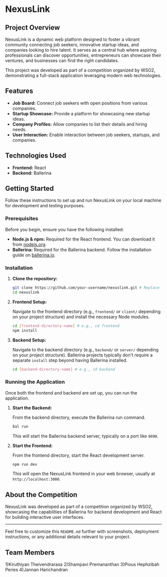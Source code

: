 # NexusLink

## Project Overview

NexusLink is a dynamic web platform designed to foster a vibrant community connecting job seekers, innovative startup ideas, and companies looking to hire talent. It serves as a central hub where aspiring professionals can discover opportunities, entrepreneurs can showcase their ventures, and businesses can find the right candidates.

This project was developed as part of a competition organized by WSO2, demonstrating a full-stack application leveraging modern web technologies.

## Features

*   **Job Board:** Connect job seekers with open positions from various companies.
*   **Startup Showcase:** Provide a platform for showcasing new startup ideas.
*   **Company Profiles:** Allow companies to list their details and hiring needs.
*   **User Interaction:** Enable interaction between job seekers, startups, and companies.

## Technologies Used

*   **Frontend:** React
*   **Backend:** Ballerina

## Getting Started

Follow these instructions to set up and run NexusLink on your local machine for development and testing purposes.

### Prerequisites

Before you begin, ensure you have the following installed:

*   **Node.js & npm:** Required for the React frontend. You can download it from [nodejs.org](https://nodejs.org/).
*   **Ballerina:** Required for the Ballerina backend. Follow the installation guide on [ballerina.io](https://ballerina.io/).

### Installation

1.  **Clone the repository:**

    ```bash
    git clone https://github.com/your-username/nexuslink.git # Replace with your actual repo URL
    cd nexuslink
    ```

2.  **Frontend Setup:**

    Navigate to the frontend directory (e.g., `frontend/` or `client/` depending on your project structure) and install the necessary Node modules.

    ```bash
    cd [frontend-directory-name] # e.g., cd frontend
    npm install
    ```

3.  **Backend Setup:**

    Navigate to the backend directory (e.g., `backend/` or `server/` depending on your project structure). Ballerina projects typically don't require a separate `install` step beyond having Ballerina installed.

    ```bash
    cd [backend-directory-name] # e.g., cd backend
    ```

### Running the Application

Once both the frontend and backend are set up, you can run the application.

1.  **Start the Backend:**

    From the backend directory, execute the Ballerina run command.

    ```bash
    bal run
    ```
    This will start the Ballerina backend server, typically on a port like `9090`.

2.  **Start the Frontend:**

    From the frontend directory, start the React development server.

    ```bash
    npm run dev
    ```
    This will open the NexusLink frontend in your web browser, usually at `http://localhost:3000`.

## About the Competition

NexusLink was developed as part of a competition organized by WSO2, showcasing the capabilities of Ballerina for backend development and React for building interactive user interfaces.

---

Feel free to customize this `README.md` further with screenshots, deployment instructions, or any additional details relevant to your project.

##  Team Members

1)Kiruthiyan Theivendrarasa 
2)Shampavi Premananthan 
3)Pious Hephzibah Peries 
4)Jannan Harichandran
